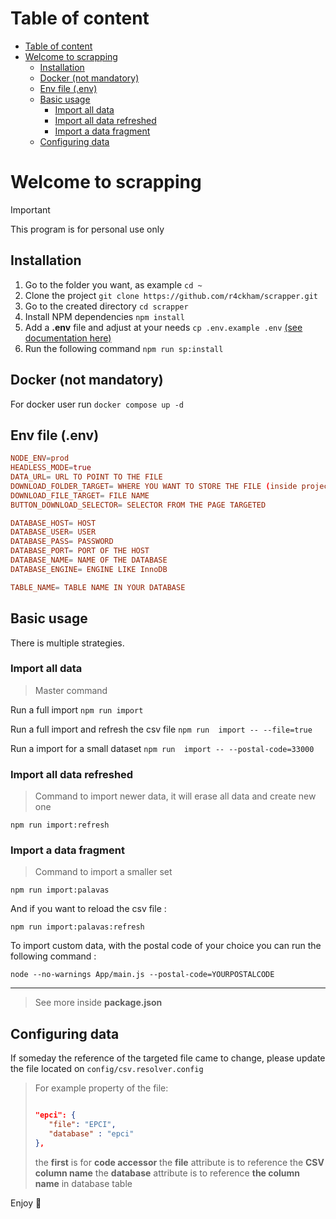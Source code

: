 # Table of content
- [Table of content](#table-of-content)
- [Welcome to scrapping](#welcome-to-scrapping)
  - [Installation](#installation)
  - [Docker (not mandatory)](#docker-not-mandatory)
  - [Env file (.env)](#env-file-env)
  - [Basic usage](#basic-usage)
    - [Import all data](#import-all-data)
    - [Import all data refreshed](#import-all-data-refreshed)
    - [Import a data fragment](#import-a-data-fragment)
  - [Configuring data](#configuring-data)

# Welcome to scrapping

> [!IMPORTANT]
> This program is for personal use only

## Installation

1. Go to the folder you want, as example ```cd ~```
2. Clone the project ```git clone https://github.com/r4ckham/scrapper.git```
3. Go to the created directory ```cd scrapper```
4. Install NPM dependencies ```npm install```
5. Add a **.env** file and adjust at your needs ```cp .env.example .env``` [(see documentation here)](#env-file-env)
6. Run the following command ```npm run sp:install```

## Docker (not mandatory)

For docker user run ```docker compose up -d```

## Env file (.env)

```conf
NODE_ENV=prod
HEADLESS_MODE=true
DATA_URL= URL TO POINT TO THE FILE
DOWNLOAD_FOLDER_TARGET= WHERE YOU WANT TO STORE THE FILE (inside project)
DOWNLOAD_FILE_TARGET= FILE NAME
BUTTON_DOWNLOAD_SELECTOR= SELECTOR FROM THE PAGE TARGETED

DATABASE_HOST= HOST
DATABASE_USER= USER
DATABASE_PASS= PASSWORD
DATABASE_PORT= PORT OF THE HOST
DATABASE_NAME= NAME OF THE DATABASE
DATABASE_ENGINE= ENGINE LIKE InnoDB

TABLE_NAME= TABLE NAME IN YOUR DATABASE
```

## Basic usage

There is multiple strategies.

### Import all data
> Master command

Run a full import
```npm run import```

Run a full import and refresh the csv file
```npm run  import -- --file=true```

Run a import for a small dataset
```npm run  import -- --postal-code=33000```

### Import all data refreshed

> Command to import newer data, it will erase all data and create new one

```npm run import:refresh```

### Import a data fragment

> Command to import a smaller set

```npm run import:palavas```

And if you want to reload the csv file :

```npm run import:palavas:refresh```

To import custom data, with the postal code of your choice you can run the following command :

```node --no-warnings App/main.js --postal-code=YOURPOSTALCODE```

---

> See more inside **package.json**

## Configuring data

If someday the reference of the targeted file came to change,
please update the file located on ```config/csv.resolver.config```


> For example  property of the file:
> ```json
>
>"epci": {
>    "file": "EPCI",
>    "database" : "epci"
>},
>```
>the **first** is for **code accessor**
>the **file** attribute is to reference the **CSV column name**
>the **database** attribute is to reference **the column name** in database table

Enjoy :rocket:
